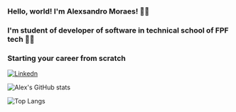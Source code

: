 ### Hello, world! I'm Alexsandro Moraes! 🐱‍💻
### I'm student of developer of software in technical school of FPF tech 👨‍💻
### Starting your career from scratch

[![Linkedn](https://img.shields.io/badge/LinkedIn-0077B5?style=for-the-badge&logo=linkedin&logoColor=white)](https://www.linkedin.com/in/alexsandro-moraes-637a69212)

![Alex's GitHub stats](https://github-readme-stats.vercel.app/api?username=LexMoraes&show_icons=true&theme=radical)

![Top Langs](https://github-readme-stats.vercel.app/api/top-langs/?username=LexMoraes&size_weight=0.5&count_weight=0.5)
